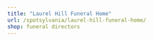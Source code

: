 ```yaml
---
title: "Laurel Hill Funeral Home"
url: /spotsylvania/laurel-hill-funeral-home/
shop: funeral directors
---
```

